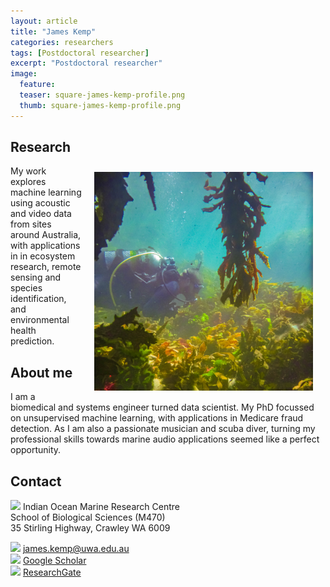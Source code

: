 ```yaml
---
layout: article
title: "James Kemp"
categories: researchers
tags: [Postdoctoral researcher]
excerpt: "Postdoctoral researcher"
image:
  feature: 
  teaser: square-james-kemp-profile.png
  thumb: square-james-kemp-profile.png
---
```

## Research

<img class="philprofile" src='/images/square-james-kemp-profile.png' align='right' width="350" hspace="20" vspace="10">

My work explores machine learning using acoustic and video data from sites around Australia, with applications in in ecosystem research, remote sensing and species identification, and environmental health prediction.

## About me

I am a biomedical and systems engineer turned data scientist. My PhD focussed on unsupervised machine learning, with applications in Medicare fraud detection. As I am also a passionate musician and scuba diver, turning my professional skills towards marine audio applications seemed like a perfect opportunity.

## Contact
<img src='/images/icons/building-regular.svg' width="15px"> Indian Ocean Marine Research Centre <br>
School of Biological Sciences (M470)<br>
35 Stirling Highway, Crawley WA 6009

<img src='/images/icons/envelope-regular.svg' width="15px"> <a href="mailto:james.kemp@uwa.edu.au"> james.kemp@uwa.edu.au</a><br>
<img src='/images/icons/google-brands.svg' width="15px"> <a href="https://scholar.google.com.au/citations?user=FCliKFUAAAAJ&hl=en&inst=3028249956058794315">Google Scholar</a><br>
<img src='/images/icons/researchgate-brands.svg' width="15px"> <a href="https://www.researchgate.net/profile/James-Kemp-15"> ResearchGate</a><br>
